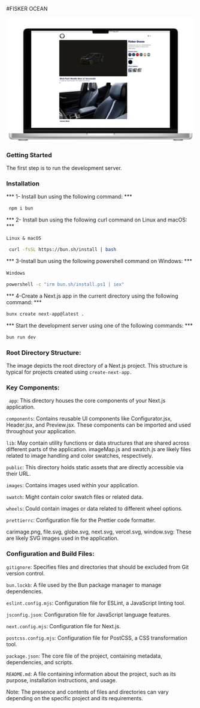 #FISKER OCEAN

![mockup](mockup.png)

### Getting Started

 The first step is to run the development server.

### Installation 


*** 1- Install bun using the following command: ***

```bash
 npm i bun 
```

***  2- Install bun using the following curl command on Linux and macOS: *** 

``` Linux & macOS ```
```bash
 curl -fsSL https://bun.sh/install | bash
 ```

*** 3-Install bun using the following powershell command on Windows: ***

```Windows```

```bash
powershell -c "irm bun.sh/install.ps1 | iex"
```

*** 4-Create a Next.js app in the current directory using the following command: ***
```bash
bunx create next-app@latest .
```

*** Start the development server using one of the following commands: ***

```bash
bun run dev
```

### Root Directory Structure: ###

The image depicts the root directory of a Next.js project. This structure is typical for projects created using ``` create-next-app. ```

### Key Components: ###

``` app```: This directory houses the core components of your Next.js application.

```components```: Contains reusable UI components like Configurator.jsx, Header.jsx, and Preview.jsx. These components can be imported and used throughout your application.

```lib```: May contain utility functions or data structures that are shared across different parts of the application.
imageMap.js and swatch.js are likely files related to image handling and color swatches, respectively.

```public```: This directory holds static assets that are directly accessible via their URL.

```images```: Contains images used within your application.

```swatch```: Might contain color swatch files or related data.

```wheels```: Could contain images or data related to different wheel options.

```prettierrc```: Configuration file for the Prettier code formatter.

carimage.png, file.svg, globe.svg, next.svg, vercel.svg, window.svg: These are likely SVG images used in the application.


### Configuration and Build Files: ###

```gitignore```: Specifies files and directories that should be excluded from Git version control.

```bun.lockb```: A file used by the Bun package manager to manage dependencies.

```eslint.config.mjs```: Configuration file for ESLint, a JavaScript linting tool.

```jsconfig.json```: Configuration file for JavaScript language features.

```next.config.mjs```: Configuration file for Next.js.

```postcss.config.mjs```: Configuration file for PostCSS, a CSS transformation tool.

```package.json```: The core file of the project, containing metadata, dependencies, and scripts.

```README.md```: A file containing information about the project, such as its purpose, installation instructions, and usage.


Note: The presence and contents of files and directories can vary depending on the specific project and its requirements.